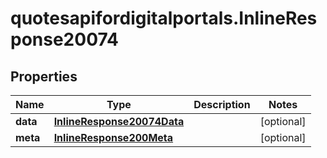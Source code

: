 # quotesapifordigitalportals.InlineResponse20074

## Properties

Name | Type | Description | Notes
------------ | ------------- | ------------- | -------------
**data** | [**InlineResponse20074Data**](InlineResponse20074Data.md) |  | [optional] 
**meta** | [**InlineResponse200Meta**](InlineResponse200Meta.md) |  | [optional] 


